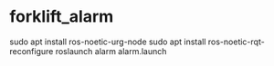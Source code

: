 # forklift_alarm
sudo apt install ros-noetic-urg-node
sudo apt install ros-noetic-rqt-reconfigure
roslaunch alarm alarm.launch
